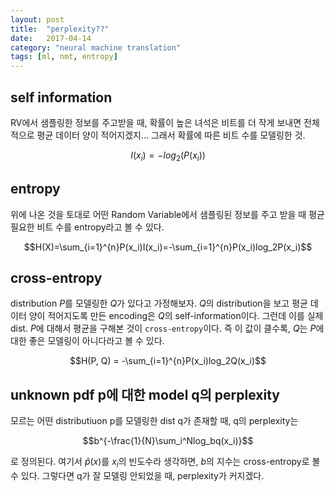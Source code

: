 ```yaml
---
layout: post
title:  "perplexity??"
date:   2017-04-14
category: "neural machine translation"
tags: [ml, nmt, entropy]
---
```


## self information

RV에서 샘플링한 정보를 주고받을 때, 확률이 높은 녀석은 비트를 더 작게 보내면 전체적으로 평균 데이터 양이 적어지겠지... 그래서 확률에 따른 비트 수를 모델링한 것.

$$I(x_i) = -log_2(P(x_i))$$

## entropy

위에 나온 것을 토대로 어떤 Random Variable에서 샘플링된 정보를 주고 받을 때 평균 필요한 비트 수를 entropy라고 볼 수 있다.

$$H(X)=\sum_{i=1}^{n}P(x_i)I(x_i)=-\sum_{i=1}^{n}P(x_i)log_2P(x_i)$$

## cross-entropy

distribution $P$를 모델링한 $Q$가 있다고 가정해보자. $Q$의 distribution을 보고 평균 데이터 양이 적어지도록 만든 encoding은 $Q$의 self-information이다. 그런데 이를 실제 dist. $P$에 대해서 평균을 구해본 것이 `cross-entropy`이다. 즉 이 값이 클수록, $Q$는 $P$에 대한 좋은 모델링이 아니다라고 볼 수 있다.

$$H(P, Q) = -\sum_{i=1}^{n}P(x_i)log_2Q(x_i)$$

## unknown pdf p에 대한 model q의 perplexity

모르는 어떤 distributiuon p를 모델링한 dist q가 존재할 때, q의 perplexity는

$$b^{-\frac{1}{N}\sum_i^Nlog_bq(x_i)}$$

로 정의된다. 
여기서 $\hat{p}(x)$를 $x_i$의 빈도수라 생각하면, $b$의 지수는 cross-entropy로 볼 수 있다. 그렇다면 q가 잘 모델링 안되었을 때, perplexity가 커지겠다.